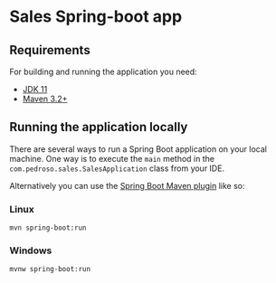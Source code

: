 # Sales Spring-boot app

## Requirements

For building and running the application you need:

- [JDK 11](https://www.oracle.com/br/java/technologies/javase-jdk11-downloads.html)
- [Maven 3.2+](https://maven.apache.org/download.cgi)

## Running the application locally

There are several ways to run a Spring Boot application on your local machine. One way is to execute the `main` method in the `com.pedroso.sales.SalesApplication` class from your IDE.

Alternatively you can use the [Spring Boot Maven plugin](https://docs.spring.io/spring-boot/docs/current/reference/html/build-tool-plugins-maven-plugin.html) like so:

### Linux
```shell
mvn spring-boot:run
```

### Windows
```shell
mvnw spring-boot:run
```